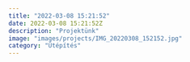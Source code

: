 ```yaml
---
title: "2022-03-08 15:21:52"
date: 2022-03-08 15:21:52Z
description: "Projektünk"
image: "images/projects/IMG_20220308_152152.jpg"
category: "Útépítés"
---
```

